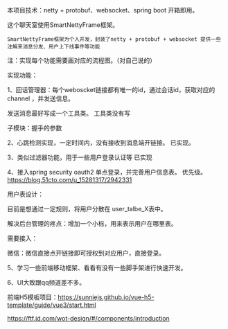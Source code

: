 本项目技术：netty + protobuf、websocket、spring boot 开箱即用。

这个聊天室使用SmartNettyFrame框架。

```
SmartNettyFrame框架为个人开发，封装了netty + protobuf + websocket 提供一些注解来消息分发、用户上下线事件等功能
```



注：实现每个功能需要画对应的流程图。（对自己说的）

实现功能：

1、回话管理器：每个weboscket链接都有唯一的id，通过会话id，获取对应的channel ，并发送信息。

发送消息最好写成一个工具类。 工具类没有写

子模块：握手的参数

2、心跳检测实现，一定时间内，没有接收到消息端开链接。 已实现。

3、类似过滤器功能，用于一些用户登录认证等 已实现

4、接入spring security  oauth2 单点登录，并完善用户信息表。 优先级。
https://blog.51cto.com/u_15281317/2942331

用户表设计：

目前是想通过一定规则，将用户分散在  user_talbe_X表中。

解决后台管理的疼点：增加一个小标，用来表示用户在哪里表。

需要接入：

微信：微信直接点开链接即可授权到对应用户，直接登录。



5、学习一些前端移动框架、看看有没有一些脚手架进行快速开发。

6、UI大致跟qq频道差不多。





前端H5模板项目：https://sunniejs.github.io/vue-h5-template/guide/vue3/start.html

https://ftf.jd.com/wot-design/#/components/introduction
